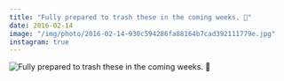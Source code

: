 ```yaml
---
title: "Fully prepared to trash these in the coming weeks. 👟"
date: 2016-02-14
image: "/img/photo/2016-02-14-930c594286fa88164b7cad392111779e.jpg"
instagram: true
---
```


![Fully prepared to trash these in the coming weeks. 👟](/img/photo/2016-02-14-930c594286fa88164b7cad392111779e.jpg)
